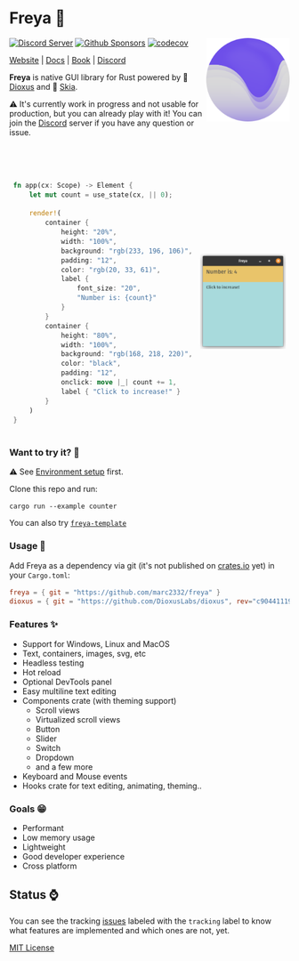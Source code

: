 # Freya :crab:

<a href="https://freyaui.dev/"><img align="right" src="logo.svg" alt="Freya logo" width="150"/></a>

[![Discord Server](https://img.shields.io/discord/1015005816094478347.svg?logo=discord&style=flat-square)](https://discord.gg/sYejxCdewG)
[![Github Sponsors](https://img.shields.io/github/sponsors/marc2332?style=social)](https://github.com/sponsors/marc2332)
[![codecov](https://codecov.io/github/marc2332/freya/branch/main/graph/badge.svg?token=APSGEC84B8)](https://codecov.io/github/marc2332/freya)

[Website](https://freyaui.dev) | [Docs](https://docs.freyaui.dev/freya) | [Book](https://book.freyaui.dev) | [Discord](https://discord.gg/sYejxCdewG)

**Freya** is native GUI library for Rust powered by 🧬 [Dioxus](https://dioxuslabs.com) and 🎨 [Skia](https://skia.org/). 

⚠️ It's currently work in progress and not usable for production, but you can already play with it! You can join the [Discord](https://discord.gg/sYejxCdewG) server if you have any question or issue. 

<br/>
<br/>

<table>
<tr>
<td style="border:hidden;">

```rust
fn app(cx: Scope) -> Element {
    let mut count = use_state(cx, || 0);

    render!(
        container {
            height: "20%",
            width: "100%",
            background: "rgb(233, 196, 106)",
            padding: "12",
            color: "rgb(20, 33, 61)",
            label { 
                font_size: "20", 
                "Number is: {count}"
            }
        }
        container {
            height: "80%",
            width: "100%",
            background: "rgb(168, 218, 220)",
            color: "black",
            padding: "12",
            onclick: move |_| count += 1,
            label { "Click to increase!" }
        }
    )
}
```
</td>
<td style="border:hidden;">

![Freya](./demo.png)

</td>
</table>

### Want to try it? 🤔

⚠️ See [Environment setup](https://book.freyaui.dev/setup.html) first.

Clone this repo and run:

```shell
cargo run --example counter
```

You can also try [`freya-template`](https://github.com/marc2332/freya-template)

### Usage 📜
Add Freya as a dependency via git (it's not published on [crates.io](https://crates.io/) yet) in your `Cargo.toml`:

```toml
freya = { git = "https://github.com/marc2332/freya" }
dioxus = { git = "https://github.com/DioxusLabs/dioxus", rev="c9044111908338c347b2b00bb48f579e5d9e1877", features = ["macro", "hooks"]}
```

### Features ✨
- Support for Windows, Linux and MacOS
- Text, containers, images, svg, etc
- Headless testing
- Hot reload
- Optional DevTools panel
- Easy multiline text editing
- Components crate (with theming support)
   - Scroll views 
   - Virtualized scroll views
   - Button
   - Slider
   - Switch
   - Dropdown
   - and a few more
- Keyboard and Mouse events
- Hooks crate for text editing, animating, theming..

### Goals 😁
- Performant
- Low memory usage
- Lightweight 
- Good developer experience
- Cross platform

## Status ⌚

You can see the tracking [issues](https://github.com/marc2332/freya/issues?q=is%3Aopen+is%3Aissue+label%3Atracking) labeled with the `tracking` label to know what features are implemented and which ones are not, yet.

[MIT License](./LICENSE.md)
